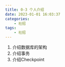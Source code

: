 ```yaml
---
title: 0-3 个人介绍
date: 2023-01-01 16:03:37
categories:
    - 社招
tags:
    - 社招
---
```


1. 介绍数据库的架构
2. 介绍事务
3. 介绍Checkpoint